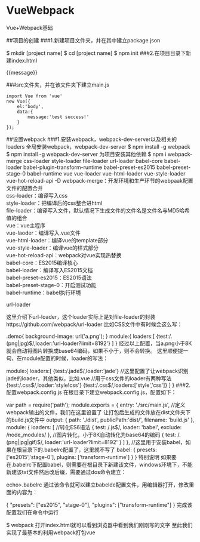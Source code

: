 # VueWebpack
Vue+Webpack基础


##项目的创建
###1.新建项目文件夹，并在其中建立package.json

$ mkdir [project name]
$ cd [project name]
$ npm init
###2.在项目目录下新建index.html

<!DOCTYPE html>
<html lang="en">
<head>
    <meta charset="UTF-8">
    <title>Vue example</title>
</head>
<body>
    <div>{{message}}</div>
    <script src="dist/build.js"></script>
</body>
</html>

###src文件夹，并在该文件夹下建立main.js

```
import Vue from 'vue'
new Vue({
    el:'body',
    data:{
        message:'test success!'
    }
});
```
##设置webpack
###1.安装webpack，webpack-dev-server以及相关的loaders
全局安装webpack，webpack-dev-server
$ npm install -g webpack
$ npm install -g webpack-dev-server
为项目安装其他依赖
$ npm i webpack-merge css-loader style-loader file-loader url-loader babel-core babel-loader babel-plugin-transform-runtime babel-preset-es2015 babel-preset-stage-0 babel-runtime vue vue-loader vue-html-loader vue-style-loader vue-hot-reload-api -D
webpack-merge：开发环境和生产环节的webpaak配置文件的配置合并<br/>
css-loader：编译写入css<br/>
style-loader：把编译后的css整合进html<br/>
file-loader：编译写入文件，默认情况下生成文件的文件名是文件名与MD5哈希值的组合<br/>
vue：vue主程序<br/>
vue-laoder：编译写入.vue文件<br/>
vue-html-loader：编译vue的template部分<br/>
vue-style-loader：编译vue的样式部分<br/>
vue-hot-reload-api：webpack对vue实现热替换<br/>
babel-core：ES2015编译核心<br/>
babel-loader：编译写入ES2015文档<br/>
babel-preset-es2015：ES2015语法<br/>
babel-preset-stage-0：开启测试功能<br/>
babel-runtime：babel执行环境<br/>

url-loader

这里介绍下url-loader，这个loader实际上是对file-loader的封装https://github.com/webpack/url-loader
比如CSS文件中有时候会这么写：

.demo{
    background-image: url('a.png');
}
module:{
    loaders:[
        {test:/\.(png|jpg)$/,loader:'url-loader?limit=8192'}
    ]
}
经过以上配置，当a.png小于8K就会自动将图片转换成base64编码，如果不小于，则不会转换。
这里顺便提一句，在module配置的时候，loader的写法：

module:{
    loaders:[
        {test:/\.jade$/,loader:'jade'}
        //这里配置了让webpack识别jade的loader，其他类似，比如.vue
        //用于css文件的loader有两种写法
        {test:/\.css$/,loader:'style!css'}
        {test:/\.css$/,loaders:['style','css']}
    ]
}
###2.配置webpack.config.js
在根目录下建立webpack.config.js，配置如下：

var path = require('path');
module.exports = {
  entry: './src/main.js',
  //定义webpack输出的文件，我们在这里设置了
  让打包后生成的文件放在dist文件夹下的build.js文件中
  output: {
    path: './dist',
    publicPath:'dist/',
    filename: 'build.js'
  },
  module: {
    loaders: [
      //转化ES6语法
      {
        test: /\.js$/,
        loader: 'babel',
        exclude: /node_modules/
      },
      //图片转化，小于8K自动转化为base64的编码
      {
        test: /\.(png|jpg|gif)$/,
        loader:'url-loader?limit=8192'
      }
    ]
  },
  //这里用于安装babel，如果在根目录下的.babelrc配置了，这里就不写了
  babel: {
     presets: ['es2015','stage-0'],
     plugins: ['transform-runtime']
  }
}
特别说明
如果要在.babelrc下配置babel，则需要在根目录下新建该文件，windows环境下，不能新建该txt文件然后改后缀，需要通过dos命令建立：

echo>.babelrc
通过该命令就可以建立babelde配置文件，用编辑器打开，修改里面的内容为：

{
  "presets": ["es2015", "stage-0"],
  "plugins": ["transform-runtime"]
}
完成该配置我们在命令中运行

$ webpack
打开index.html就可以看到浏览器中看到我们刚刚写的文字
至此我们实现了最基本的利用webpack打包vue
